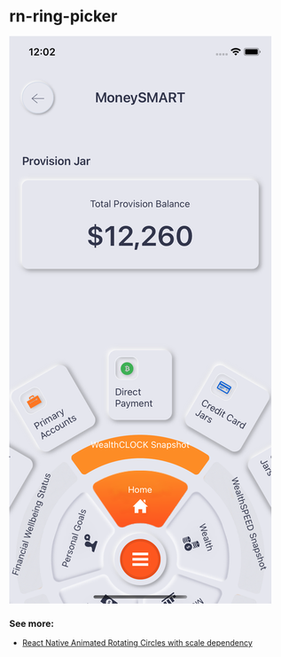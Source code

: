 # rn-ring-picker

<img src="src/assets/banner/demo.png" alt="Banner"/>

### See more:
- [React Native Animated Rotating Circles with scale dependency](https://stackoverflow.com/questions/55196610/react-native-animated-rotating-circles-with-scale-dependency)